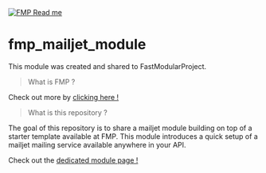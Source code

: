<a href="https://fast-modular-project.com" target="_blank">
<img src="https://fast-modular-project.com/assets/share/readme-module.png" alt="FMP Read me" />
</a>

# fmp_mailjet_module

This module was created and shared to FastModularProject.

> What is FMP ?

Check out more by [clicking here !](https://fast-modular-project.com/)

> What is this repository ?

The goal of this repository is to share a mailjet module building on top of a starter template available at FMP.
This module introduces a quick setup of a mailjet mailing service available anywhere in your API.

Check out the [dedicated module page !](https://fast-modular-project.com/modules/mailjet-mailing)
